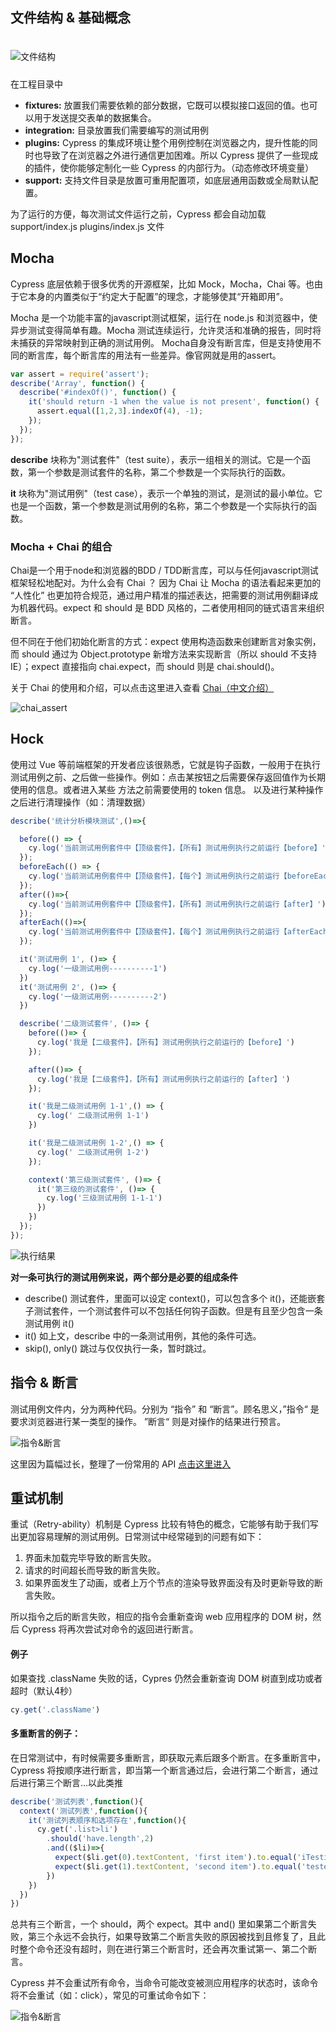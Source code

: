 ## 文件结构 & 基础概念
<img :src="$withBase('/imgs/structure.png')" alt="文件结构" style="margin:20px 0 10px 0" />

在工程目录中
- <b>fixtures:</b> 放置我们需要依赖的部分数据，它既可以模拟接口返回的值。也可以用于发送提交表单的数据集合。
- <b>integration:</b> 目录放置我们需要编写的测试用例
- <b>plugins:</b> Cypress 的集成环境让整个用例控制在浏览器之内，提升性能的同时也导致了在浏览器之外进行通信更加困难。所以
Cypress 提供了一些现成的插件，使你能够定制化一些 Cypress 的内部行为。（动态修改环境变量）
- <b>support:</b> 支持文件目录是放置可重用配置项，如底层通用函数或全局默认配置。

为了运行的方便，每次测试文件运行之前，Cypress 都会自动加载 support/index.js plugins/index.js 文件

## Mocha
Cypress 底层依赖于很多优秀的开源框架，比如 Mock，Mocha，Chai 等。也由于它本身的内置类似于“约定大于配置”的理念，才能够使其“开箱即用”。

Mocha 是一个功能丰富的javascript测试框架，运行在 node.js 和浏览器中，使异步测试变得简单有趣。Mocha 测试连续运行，允许灵活和准确的报告，同时将未捕获的异常映射到正确的测试用例。
Mocha自身没有断言库，但是支持使用不同的断言库，每个断言库的用法有一些差异。像官网就是用的assert。
```javascript
var assert = require('assert');
describe('Array', function() {
  describe('#indexOf()', function() {
    it('should return -1 when the value is not present', function() {
      assert.equal([1,2,3].indexOf(4), -1);
    });
  });
});
```
<b>describe</b> 块称为"测试套件"（test suite），表示一组相关的测试。它是一个函数，第一个参数是测试套件的名称，第二个参数是一个实际执行的函数。

<b>it</b> 块称为"测试用例"（test case），表示一个单独的测试，是测试的最小单位。它也是一个函数，第一个参数是测试用例的名称，第二个参数是一个实际执行的函数。
### Mocha + Chai 的组合
Chai是一个用于node和浏览器的BDD / TDD断言库，可以与任何javascript测试框架轻松地配对。为什么会有 Chai ？ 因为 Chai 让 Mocha 的语法看起来更加的 “人性化” 也更加符合规范，通过用户精准的描述表达，把需要的测试用例翻译成为机器代码。expect 和 should 是 BDD 风格的，二者使用相同的链式语言来组织断言。

但不同在于他们初始化断言的方式：expect 使用构造函数来创建断言对象实例，而 should 通过为 Object.prototype 新增方法来实现断言（所以 should 不支持 IE）；expect 直接指向 chai.expect，而 should 则是 chai.should()。

关于 Chai 的使用和介绍，可以点击这里进入查看 [Chai（中文介绍）](https://www.jianshu.com/p/9c78548caffa)

<img :src="$withBase('/imgs/chai_assert.png')" alt="chai_assert">

## Hock
使用过 Vue 等前端框架的开发者应该很熟悉，它就是钩子函数，一般用于在执行测试用例之前、之后做一些操作。例如：点击某按钮之后需要保存返回值作为长期使用的信息。或者进入某些
方法之前需要使用的 token 信息。 以及进行某种操作之后进行清理操作（如：清理数据）

```javascript
describe('统计分析模块测试',()=>{

  before(() => {
    cy.log('当前测试用例套件中【顶级套件】，【所有】测试用例执行之前运行【before】');
  });
  beforeEach(() => {
    cy.log('当前测试用例套件中【顶级套件】，【每个】测试用例执行之前运行【beforeEach】');
  });
  after(()=>{
    cy.log('当前测试用例套件中【顶级套件】，【所有】测试用例执行之前运行【after】');
  });
  afterEach(()=>{
    cy.log('当前测试用例套件中【顶级套件】，【每个】测试用例执行之前运行【afterEach】');
  });

  it('测试用例 1', ()=> {
    cy.log('一级测试用例----------1')
  })
  it('测试用例 2', ()=> {
    cy.log('一级测试用例----------2')
  })

  describe('二级测试套件', ()=> {
    before(()=> {
      cy.log('我是【二级套件】，【所有】测试用例执行之前运行的【before】')
    });

    after(()=> {
      cy.log('我是【二级套件】，【所有】测试用例执行之前运行的【after】')
    });

    it('我是二级测试用例 1-1',() => {
      cy.log(' 二级测试用例 1-1')
    })

    it('我是二级测试用例 1-2',() => {
      cy.log(' 二级测试用例 1-2')
    });

    context('第三级测试套件', ()=> {
      it('第三级的测试套件', ()=> {
        cy.log('三级测试用例 1-1-1')
      })
    })
  });
});
```
<img :src="$withBase('/imgs/results.jpg')" alt="执行结果">

<b>对一条可执行的测试用例来说，两个部分是必要的组成条件</b>
- describe() 测试套件，里面可以设定 context()，可以包含多个 it()，还能嵌套子测试套件，一个测试套件可以不包括任何钩子函数。但是有且至少包含一条测试用例 it()
- it() 如上文，describe 中的一条测试用例，其他的条件可选。
- skip(), only() 跳过与仅仅执行一条，暂时跳过。

## 指令 & 断言
测试用例文件内，分为两种代码。分别为 “指令” 和 “断言”。顾名思义，”指令“ 是要求浏览器进行某一类型的操作。 ”断言“ 则是对操作的结果进行预言。

<img :src="$withBase('/imgs/assert.png')" alt="指令&断言">

这里因为篇幅过长，整理了一份常用的 API [点击这里进入](/guide/API) 

## 重试机制
重试（Retry-ability）机制是 Cypress 比较有特色的概念，它能够有助于我们写出更加容易理解的测试用例。日常测试中经常碰到的问题有如下：
1. 界面未加载完毕导致的断言失败。
2. 请求的时间超长而导致的断言失败。
3. 如果界面发生了动画，或者上万个节点的渲染导致界面没有及时更新导致的断言失败。

所以指令之后的断言失败，相应的指令会重新查询 web 应用程序的 DOM 树，然后 Cypress 将再次尝试对命令的返回进行断言。
#### 例子
如果查找 .className 失败的话，Cypres 仍然会重新查询 DOM 树直到成功或者超时（默认4秒）
```javascript
cy.get('.className') 
```
#### 多重断言的例子：
在日常测试中，有时候需要多重断言，即获取元素后跟多个断言。在多重断言中，Cypress 将按顺序进行断言，即当第一个断言通过后，会进行第二个断言，通过后进行第三个断言...以此类推
```javascript
describe('测试列表',function(){
  context('测试列表',function(){
    it('测试列表顺序和选项存在',function(){
      cy.get('.list>li')
        .should('have.length',2)
        .and(($li)=>{
          expect($li.get(0).textContent, 'first item').to.equal('iTesting')
          expect($li.get(1).textContent, 'second item').to.equal('testerTalk')
        })
    })
  })
})
```
总共有三个断言，一个 should，两个 expect。其中 and() 里如果第二个断言失败，第三个永远不会执行，如果导致第二个断言失败的原因被找到且修复了，且此时整个命令还没有超时，则在进行第三个断言时，还会再次重试第一、第二个断言。

Cypress 并不会重试所有命令，当命令可能改变被测应用程序的状态时，该命令将不会重试（如：click），常见的可重试命令如下：

<img :src="$withBase('/imgs/re_command.png')" alt="指令&断言">
